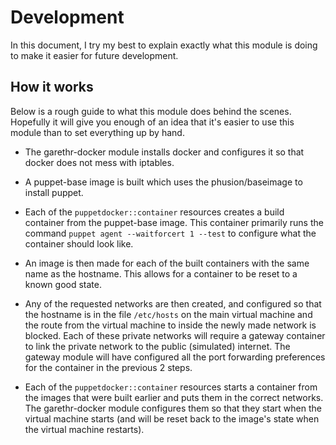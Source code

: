 # Development

In this document, I try my best to explain exactly what this module is doing to
make it easier for future development.

## How it works

Below is a rough guide to what this module does behind the scenes. Hopefully it
will give you enough of an idea that it's easier to use this module than to set
everything up by hand.

-   The garethr-docker module installs docker and configures it so that docker
    does not mess with iptables.

-   A puppet-base image is built which uses the phusion/baseimage to install
    puppet.

-   Each of the `puppetdocker::container` resources creates a build container
    from the puppet-base image. This container primarily runs the command
    `puppet agent --waitforcert 1 --test` to configure what the container
    should look like.

-   An image is then made for each of the built containers with the same name
    as the hostname. This allows for a container to be reset to a known good
    state.

-   Any of the requested networks are then created, and configured so that the
    hostname is in the file `/etc/hosts` on the main virtual machine and the
    route from the virtual machine to inside the newly made network is blocked.
    Each of these private networks will require a gateway container to link the
    private network to the public (simulated) internet. The gateway module will
    have configured all the port forwarding preferences for the container in
    the previous 2 steps.

-   Each of the `puppetdocker::container` resources starts a container from the
    images that were built earlier and puts them in the correct networks. The
    garethr-docker module configures them so that they start when the virtual 
    machine starts (and will be reset back to the image's state when the 
    virtual machine restarts).
